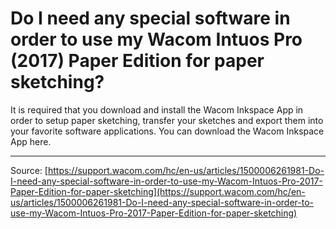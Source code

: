# Do I need any special software in order to use my Wacom Intuos Pro (2017) Paper Edition for paper sketching?

It is required that you download and install the Wacom Inkspace App in order to setup paper sketching, transfer your sketches and export them into your favorite software applications. You can download the Wacom Inkspace App here.

---
Source: [https://support.wacom.com/hc/en-us/articles/1500006261981-Do-I-need-any-special-software-in-order-to-use-my-Wacom-Intuos-Pro-2017-Paper-Edition-for-paper-sketching](https://support.wacom.com/hc/en-us/articles/1500006261981-Do-I-need-any-special-software-in-order-to-use-my-Wacom-Intuos-Pro-2017-Paper-Edition-for-paper-sketching)
